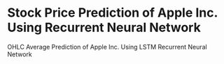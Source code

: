 # Stock Price Prediction of Apple Inc. Using Recurrent Neural Network
OHLC Average Prediction of Apple Inc. Using LSTM Recurrent Neural Network
